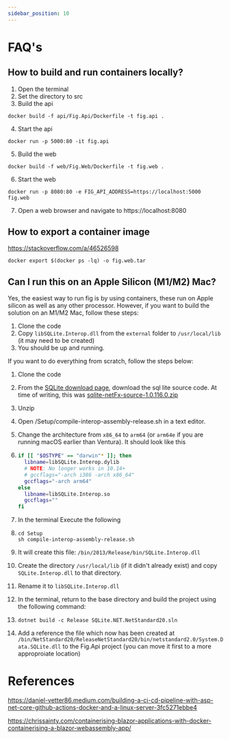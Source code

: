 ```yaml
---
sidebar_position: 10
---
```


# FAQ's

## How to build and run containers locally?

1. Open the terminal
2. Set the directory to src
3. Build the api
```
docker build -f api/Fig.Api/Dockerfile -t fig.api .
```
4. Start the api
```
docker run -p 5000:80 -it fig.api
```
5. Build the web
```
docker build -f web/Fig.Web/Dockerfile -t fig.web .
```
6. Start the web
```
docker run -p 8080:80 -e FIG_API_ADDRESS=https://localhost:5000 fig.web
```
7. Open a web browser and navigate to https://localhost:8080


## How to export a container image

https://stackoverflow.com/a/46526598
```
docker export $(docker ps -lq) -o fig.web.tar
```



## Can I run this on an Apple Silicon (M1/M2) Mac?

Yes, the easiest way to run fig is by using containers, these run on Apple silicon as well as any other processor. However, if you want to build the solution on an M1/M2 Mac, follow these steps:

1. Clone the code
2. Copy `libSQLite.Interop.dll` from the `external` folder to  `/usr/local/lib` (it may need to be created)
3. You should be up and running.

If you want to do everything from scratch, follow the steps below:

1. Clone the code

2. From the [SQLite download page](https://system.data.sqlite.org/index.html/doc/trunk/www/downloads.wiki), download the sql lite source code. At time of writing, this was [sqlite-netFx-source-1.0.116.0.zip](https://system.data.sqlite.org/downloads/1.0.116.0/sqlite-netFx-source-1.0.116.0.zip)

3. Unzip

4. Open /Setup/compile-interop-assembly-release.sh in a text editor.

5. Change the architecture from `x86_64` to `arm64` (or `arm64e` if you are running macOS earlier than Ventura). It should look like this

6. ```sh
   if [[ "$OSTYPE" == "darwin"* ]]; then
     libname=libSQLite.Interop.dylib
     # NOTE: No longer works in 10.14+
     # gccflags="-arch i386 -arch x86_64"
     gccflags="-arch arm64"
   else
     libname=libSQLite.Interop.so
     gccflags=""
   fi
   ```

7. In the terminal Execute the following

8. ```
   cd Setup
   sh compile-interop-assembly-release.sh
   ```

9. It will create this file: `/bin/2013/Release/bin/SQLite.Interop.dll` 

10. Create the directory `/usr/local/lib` (if it didn't already exist) and copy `SQLite.Interop.dll` to that directory.

11. Rename it to `libSQLite.Interop.dll` 

12. In the terminal, return to the base directory and build the project using the following command:

13. ```
    dotnet build -c Release SQLite.NET.NetStandard20.sln
    ```

14. Add a reference the file which now has been created at `/bin/NetStandard20/ReleaseNetStandard20/bin/netstandard2.0/System.Data.SQLite.dll` to the Fig.Api project (you can move it first to a more approproiate location)

# References

https://daniel-vetter86.medium.com/building-a-ci-cd-pipeline-with-asp-net-core-github-actions-docker-and-a-linux-server-3fc5271ebbe4

https://chrissainty.com/containerising-blazor-applications-with-docker-containerising-a-blazor-webassembly-app/
